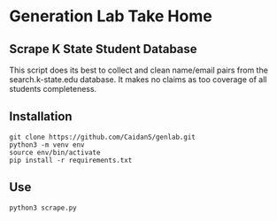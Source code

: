 # Generation Lab Take Home

## Scrape K State Student Database

This script does its best to collect and clean name/email pairs from the search.k-state.edu database. It makes no claims as too coverage of all students completeness.

## Installation

```
git clone https://github.com/CaidanS/genlab.git
python3 -m venv env
source env/bin/activate
pip install -r requirements.txt
```

## Use

`python3 scrape.py`